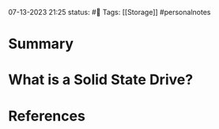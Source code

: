 07-13-2023 21:25
status: #📝
Tags: [[Storage]] #personalnotes 

# Summary 


# What is a Solid State Drive?



# References
